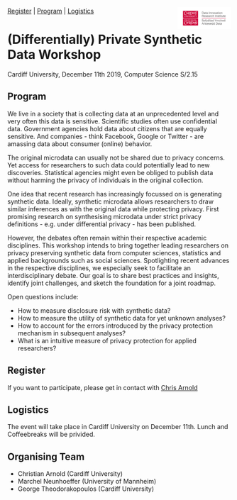 <a href="#contact">Register</a> | <a href="#program">Program</a> | <a href="#logistics">Logistics</a>
<img src="DIRI_LOGO.jpg" alt="DIRI" height="50" align="right"> 
# (Differentially) Private Synthetic Data Workshop 
Cardiff University, December 11th 2019, Computer Science S/2.15


## Program
We live in a society that is collecting data at an unprecedented level and very often this data is sensitive. Scientific studies often use confidential data. Government agencies hold data about citizens that are equally sensitive. And companies - think Facebook, Google or Twitter - are amassing data about consumer (online) behavior.

The original microdata can usually not be shared due to privacy concerns. Yet access for researchers to such data could potentially lead to new discoveries.  Statistical agencies might even be obliged to publish data without harming the privacy of individuals in the original collection.

One idea that recent research has increasingly focussed on is generating synthetic data. Ideally, synthetic microdata allows researchers to draw similar inferences as with the original data while protecting privacy. First promising research on synthesising microdata under strict privacy definitions - e.g. under differential privacy - has been published.

However, the debates often remain within their respective academic disciplines. This workshop intends to bring together leading researchers on privacy preserving synthetic data from computer sciences, statistics and applied backgrounds such as social sciences. Spotlighting recent advances in the respective disciplines, we especially seek to facilitate an interdisciplinary debate. Our goal is to share best practices and insights, identify joint challenges, and sketch the foundation for a joint roadmap.

Open questions include:
- How to measure disclosure risk with synthetic data?
- How to measure the utility of synthetic data for yet unknown analyses?
- How to account for the errors introduced by the privacy protection mechanism in subsequent analyses?
- What is an intuitive measure of privacy protection for applied researchers?

## Register
If you want to participate, please get in contact with [Chris Arnold](https://www.cardiff.ac.uk/people/view/994654-arnold-christian)

## Logistics
The event will take place in Cardiff University on December 11th. Lunch and Coffeebreaks will be privided.

## Organising Team 
- Christian Arnold (Cardiff University)
- Marchel Neunhoeffer (University of Mannheim)
- George Theodorakopoulos (Cardiff University)
